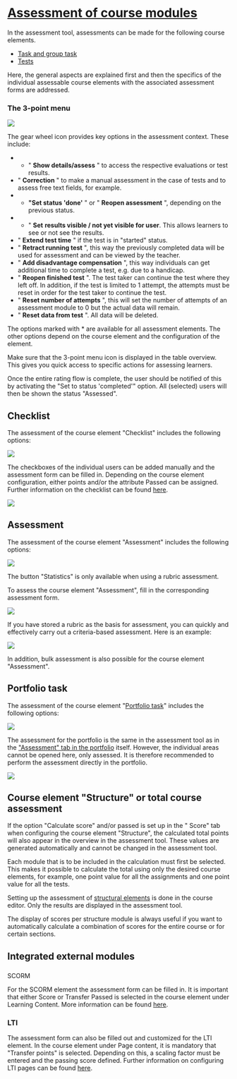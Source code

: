 #  [Assessment of course modules](Assessment+of+course+modules.html)

In the assessment tool, assessments can be made for the following course
elements.

  * [Task and group task](Assessing+tasks+and+group+tasks.html) 
  * [Tests](https://confluence.openolat.org/display/OO153DE/Tests+bewerten)

Here, the general aspects are explained first and then the specifics of the
individual assessable course elements with the associated assessment forms are
addressed.

### The 3-point menu

![](../../download/attachments/590041/Zahnrad_Punkte1.png)

The gear wheel icon provides key options in the assessment context. These
include:

  * * " **Show details/assess** " to access the respective evaluations or test results.
  * " **Correction** " to make a manual assessment in the case of tests and to assess free text fields, for example.
  * * **"Set status 'done'** " or " **Reopen assessment** ", depending on the previous status.
  * * " **Set** **results visible / not yet visible for user**. This allows learners to see or not see the results.
  * " **Extend test time** " if the test is in "started" status.
  * " **Retract running test** ", this way the previously completed data will be used for assessment and can be viewed by the teacher.
  * " **Add disadvantage compensation** ", this way individuals can get additional time to complete a test, e.g. due to a handicap.
  * " **Reopen finished test** ". The test taker can continue the test where they left off. In addition, if the test is limited to 1 attempt, the attempts must be reset in order for the test taker to continue the test.
  * " **Reset number of attempts** ", this will set the number of attempts of an assessment module to 0 but the actual data will remain.
  * " **Reset data from test** ". All data will be deleted.

The options marked with * are available for all assessment elements. The other
options depend on the course element and the configuration of the element.

Make sure that the 3-point menu icon is displayed in the table overview. This
gives you quick access to specific actions for assessing learners.

Once the entire rating flow is complete, the user should be notified of this
by activating the "Set to status 'completed'" option. All (selected) users
will then be shown the status "Assessed".

## Checklist

The assessment of the course element "Checklist" includes the following
options:

![](../../download/attachments/590936/checklist.png)

The checkboxes of the individual users can be added manually and the
assessment form can be filled in. Depending on the course element
configuration, either points and/or the attribute Passed can be assigned.
Further information on the checklist can be found
[here](Course+Element%EF%B9%95+Checklist.html).

![](../../download/attachments/590041/Checkliste_Bewertungswerkzeug%EF%B9%96version=1&modificationDate=1634997469000&api=v2.jpg)

## Assessment

The assessment of the course element "Assessment" includes the following
options:

![](../../download/attachments/590936/Bewertung.png)

The button "Statistics" is only available when using a rubric assessment.

To assess the course element "Assessment", fill in the corresponding
assessment form.

![](../../download/attachments/108600683/Bewertungsformular.png)

If you have stored a rubric as the basis for assessment, you can quickly and
effectively carry out a criteria-based assessment. Here is an example:

![](../../download/attachments/108600683/Feedbackformular.png)

In addition, bulk assessment is also possible for the course element
"Assessment".

## Portfolio task

The assessment of the course element "[Portfolio
task](Creating+Portfolio+Tasks.html)" includes the following options:

![](../../download/attachments/590936/Portfolioaufgabe.png)

The assessment for the portfolio is the same in the assessment tool as in the
["Assessment" tab in the portfolio](Process+of+an+assessment+portfolio.html)
itself. However, the individual areas cannot be opened here, only assessed. It
is therefore recommended to perform the assessment directly in the portfolio.

![](../../download/attachments/590041/Portfolioaufgabe_16.png)

## Course element "Structure" or total course assessment

If the option "Calculate score" and/or passed is set up in the " Score" tab
when configuring the course element "Structure", the calculated total points
will also appear in the overview in the assessment tool. These values are
generated automatically and cannot be changed in the assessment tool.

Each module that is to be included in the calculation must first be selected.
This makes it possible to calculate the total using only the desired course
elements, for example, one point value for all the assignments and one point
value for all the tests.

Setting up the assessment of [structural
elements](Course+Element%EF%B9%95+Structure.html) is done in the course
editor. Only the results are displayed in the assessment tool.

The display of scores per structure module is always useful if you want to
automatically calculate a combination of scores for the entire course or for
certain sections.

## Integrated external modules

###  
SCORM

For the SCORM element the assessment form can be filled in. It is important
that either Score or Transfer Passed is selected in the course element under
Learning Content. More information can be found
[here](Course+Element%EF%B9%95+SCORM+Learning+Content.html).

### LTI

The assessment form can also be filled out and customized for the LTI element.
In the course element under Page content, it is mandatory that "Transfer
points" is selected. Depending on this, a scaling factor must be entered and
the passing score defined. Further information on configuring LTI pages can be
found [here](Other.html).

  

